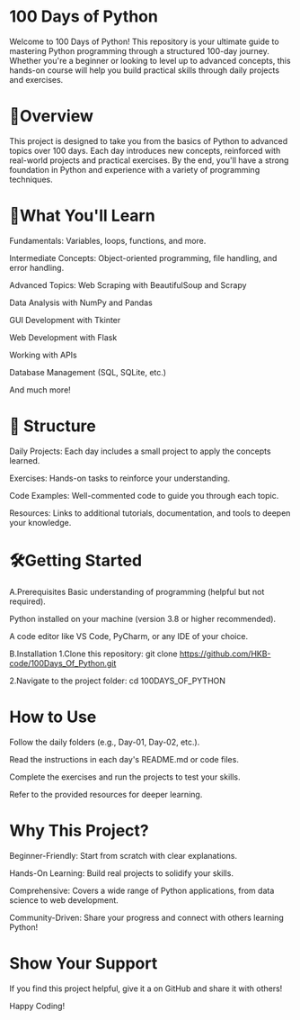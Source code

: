 # 100 Days of Python

Welcome to 100 Days of Python! This repository is your ultimate guide to mastering Python programming through a structured 100-day journey. Whether you're a beginner or looking to level up to advanced concepts, this hands-on course will help you build practical skills through daily projects and exercises.

# 📖Overview

This project is designed to take you from the basics of Python to advanced topics over 100 days. Each day introduces new concepts, reinforced with real-world projects and practical exercises. By the end, you'll have a strong foundation in Python and experience with a variety of programming techniques.

# 🚀What You'll Learn

Fundamentals: Variables, loops, functions, and more.

Intermediate Concepts: Object-oriented programming, file handling, and error handling.

Advanced Topics:
Web Scraping with BeautifulSoup and Scrapy

Data Analysis with NumPy and Pandas

GUI Development with Tkinter

Web Development with Flask

Working with APIs

Database Management (SQL, SQLite, etc.)

And much more!

# 📆 Structure

Daily Projects: Each day includes a small project to apply the concepts learned.

Exercises: Hands-on tasks to reinforce your understanding.

Code Examples: Well-commented code to guide you through each topic.

Resources: Links to additional tutorials, documentation, and tools to deepen your knowledge.

# 🛠️Getting Started

A.Prerequisites
Basic understanding of programming (helpful but not required).

Python installed on your machine (version 3.8 or higher recommended).

A code editor like VS Code, PyCharm, or any IDE of your choice.

B.Installation
1.Clone this repository:
git clone https://github.com/HKB-code/100Days_Of_Python.git

2.Navigate to the project folder:
cd 100DAYS_OF_PYTHON

# How to Use

Follow the daily folders (e.g., Day-01, Day-02, etc.).

Read the instructions in each day's README.md or code files.

Complete the exercises and run the projects to test your skills.

Refer to the provided resources for deeper learning.

# Why This Project?

Beginner-Friendly: Start from scratch with clear explanations.

Hands-On Learning: Build real projects to solidify your skills.

Comprehensive: Covers a wide range of Python applications, from data science to web development.

Community-Driven: Share your progress and connect with others learning Python!

# Show Your Support

If you find this project helpful, give it a on GitHub and share it with others!

Happy Coding!
